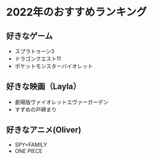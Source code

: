 # 2022年のおすすめランキング



## 好きなゲーム

- スプラトゥーン3
- ドラゴンクエスト11
- ポケットモンスターバイオレット

## 好きな映画（Layla）

- 劇場版ヴァイオレットエヴァーガーデン
- すずめの戸締まり


## 好きなアニメ(Oliver)

- SPY×FAMILY
- ONE PIECE
 
